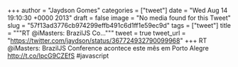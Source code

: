 
+++
author = "Jaydson Gomes"
categories = ["tweet"]
date = "Wed Aug 14 19:10:30 +0000 2013"
draft = false
image = "No media found for this Tweet"
slug = "57f13ad3776cb974299effb491c6d1ff1e59ec9d"
tags = ["tweet"]
title = """RT @iMasters: BrazilJS Co..."""
tweet = true
tweet_url = "https://twitter.com/jaydson/status/367724932790099968"
+++
RT @iMasters: BrazilJS Conference acontece este mês em Porto Alegre http://t.co/IpcG9CZEfS #javascript
